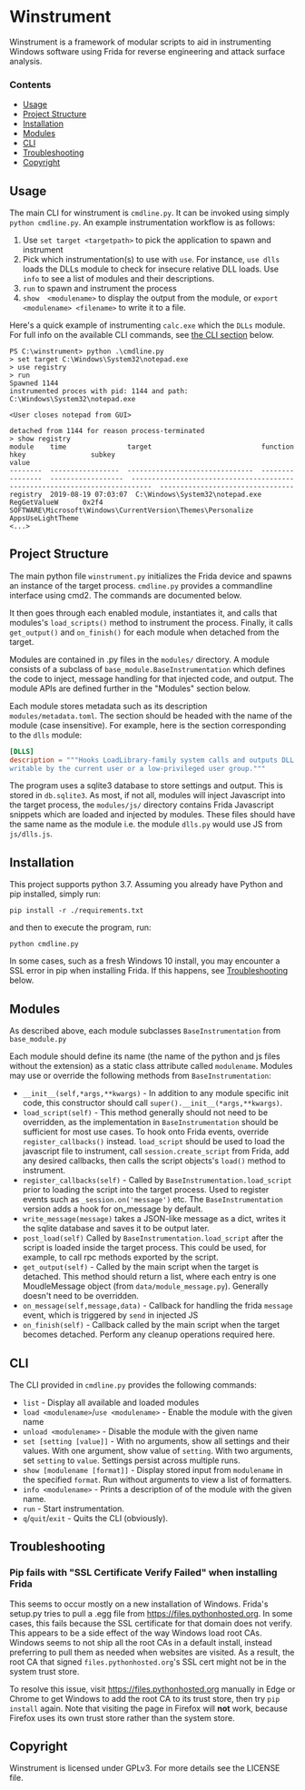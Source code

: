 # Winstrument
Winstrument is a framework of modular scripts to aid in instrumenting Windows software using Frida for reverse engineering and attack surface analysis.

### Contents
* [Usage](#usage)
* [Project Structure](#project-structure)
* [Installation](#installation)
* [Modules](#modules)
* [CLI](#cli)
* [Troubleshooting](#troubleshooting)
* [Copyright](#copyright)
## Usage

The main CLI for winstrument is `cmdline.py`. It can be invoked using simply `python cmdline.py`.
An example instrumentation workflow is as follows:
1. Use `set target <targetpath>` to pick the application to spawn and instrument
2. Pick which instrumentation(s) to use with `use`. For instance, `use dlls` loads the DLLs module to check for insecure relative DLL loads. Use `info` to see a list of modules and their descriptions.
3. `run` to spawn and instrument the process
4. `show  <modulename>` to display the output from the module, or `export <modulename> <filename>` to write it to a file. 
   
Here's a quick example of instrumenting `calc.exe` which the `DLLs` module. For full info on the available CLI commands, see [the CLI section](#CLI) below.

```
PS C:\winstrument> python .\cmdline.py
> set target C:\Windows\System32\notepad.exe
> use registry
> run
Spawned 1144
instrumented proces with pid: 1144 and path: C:\Windows\System32\notepad.exe

<User closes notepad from GUI>

detached from 1144 for reason process-terminated
> show registry
module    time               target                           function          hkey                subkey                                                                       value
--------  -----------------  -------------------------------  ----------------  ------------------  ---------------------------------------------------------------------------  ---------------------------------
registry  2019-08-19 07:03:07  C:\Windows\System32\notepad.exe  RegGetValueW      0x2f4               SOFTWARE\Microsoft\Windows\CurrentVersion\Themes\Personalize                 AppsUseLightTheme
<...>
```
## Project Structure

The main python file `winstrument.py` initializes the Frida device and spawns an instance of the target process. 
`cmdline.py` provides a commandline interface using cmd2. The commands are documented below. 

It then goes through each enabled module, instantiates it, and calls that modules's `load_scripts()` method to instrument the process.
Finally, it calls `get_output()` and `on_finish()` for each module when detached from the target.

Modules are contained in .py files in the `modules/` directory. A module consists of a subclass of `base_module.BaseInstrumentation` which defines the code to inject, message handling for that injected code, and output.
The module APIs are defined further in the "Modules" section below.

Each module stores metadata such as its description `modules/metadata.toml`. The section should be headed with the name of the module (case insensitive).
For example, here is the section corresponding to the `dlls`  module:

~~~ toml
[DLLS]
description = """Hooks LoadLibrary-family system calls and outputs DLL loads where part of the search path might be
writable by the current user or a low-privileged user group."""
~~~

The program uses a sqlite3 database to store settings and output. This is stored in `db.sqlite3`.
As most, if not all, modules will inject Javascript into the target process, the `modules/js/` directory contains Frida Javascript snippets which are loaded and injected by modules. 
These files should have the same name as the module i.e. the module `dlls.py` would use JS from `js/dlls.js`.

## Installation
This project supports python 3.7.
Assuming you already have Python and pip installed, simply run:

~~~
pip install -r ./requirements.txt
~~~
and then to execute the program, run:
~~~
python cmdline.py 
~~~

In some cases, such as a fresh Windows 10 install, you may encounter a SSL error in pip when installing Frida. If this happens, see [Troubleshooting](#troubleshooting) below.
## Modules

As described above, each module subclasses `BaseInstrumentation` from `base_module.py`

Each module should define its name (the name of the python and js files without the extension) as a static class attribute called `modulename`. 
Modules may use or override the following methods from `BaseInstrumentation`:
* `__init__(self,*args,**kwargs)` - In addition to any module specific init code, this constructor should call `super().__init__(*args,**kwargs)`.  
* `load_script(self)` - This method generally should not need to be overridden, as the implementation in `BaseInstrumentation` should be sufficient for most use cases. To hook onto Frida events, override `register_callbacks()` instead. `load_script` should be used to load the javascript file to instrument, call `session.create_script` from Frida, add any desired callbacks, then calls the script objects's `load()` method to instrument.
* `register_callbacks(self)` - Called by `BaseInstrumentation.load_script` prior to loading the script into the target process. Used to register events such as `_session.on('message')` etc. The `BaseInstrumentation` version adds a hook for on_message by default.
* `write_message(message)` takes a JSON-like message as a dict, writes it the sqlite database and saves it to be output later.
* `post_load(self)` Called by `BaseInstrumentation.load_script` after the script is loaded inside the target process. This could be used, for example, to call rpc methods exported by the script.
* `get_output(self)` - Called by the main script when the target is detached. This method should return a list, where each entry is one MoudleMessage object (from `data/module_message.py`). Generally doesn't need to be overridden.
* `on_message(self,message,data)` - Callback for handling the frida `message` event, which is triggered by `send` in injected JS
* `on_finish(self)` - Callback called by the main script when the target becomes detached. Perform any cleanup operations required here.

## CLI

The CLI provided in `cmdline.py` provides the following commands:
* `list` - Display all available and loaded modules
* `load <modulename>`/`use <modulename>` - Enable the module with the given name
* `unload <modulename>` - Disable the module with the given name
* `set [setting [value]]` - With no arguments, show all settings and their values.  With one argument, show value of `setting`. With two arguments, set `setting` to `value`. Settings persist across multiple runs.
* `show [modulename [format]]` - Display stored input from `modulename` in the specified `format`. Run without arguments to view a list of formatters.
* `info <modulename>` - Prints a description of of the module with the given name.
* `run` - Start instrumentation.
* `q`/`quit`/`exit` - Quits the CLI (obviously).

## Troubleshooting

### Pip fails with "SSL Certificate Verify Failed" when installing Frida
This seems to occur mostly on a new installation of Windows. Frida's setup.py tries to pull a .egg file from https://files.pythonhosted.org. In some cases, this fails because the SSL certificate for that domain does not verify. This appears to be a side effect of the way Windows load root CAs. Windows seems to not ship all the root CAs in a default install, instead preferring to pull them as needed when websites are visited. As a result, the root CA that signed `files.pythonhosted.org`'s SSL cert might not be in the system trust store.

To resolve this issue, visit https://files.pythonhosted.org manually in Edge or Chrome to get Windows to add the root CA to its trust store, then try `pip install` again.
Note that visiting the page in Firefox will **not** work, because Firefox uses its own trust store rather than the system store.


## Copyright
Winstrument is licensed under GPLv3. For more details see the LICENSE file.